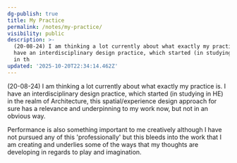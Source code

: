 ```yaml
---
dg-publish: true
title: My Practice
permalink: /notes/my-practice/
visibility: public
description: >-
  (20-08-24) I am thinking a lot currently about what exactly my practice is. I
  have an interdisciplinary design practice, which started (in studying in HE)
  in th
updated: '2025-10-20T22:34:14.462Z'
---
```

(20-08-24) I am thinking a lot currently about what exactly my practice is. I have an interdisciplinary design practice, which started (in studying in HE) in the realm of Architecture, this spatial/experience design approach for sure has a relevance and underpinning to my work now, but not in an obvious way. 

Performance is also something important to me creatively although I have not pursued any of this 'professionally' but this bleeds into the work that I am creating and underlies some of the ways that my thoughts are developing in regards to play and imagination. 
